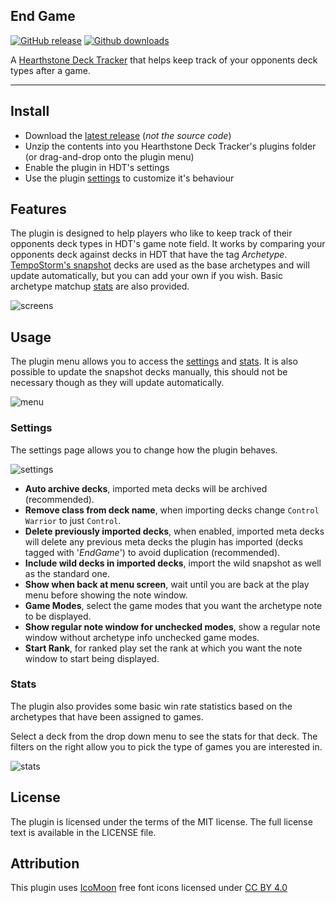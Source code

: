 ## End Game
[![GitHub release](https://img.shields.io/github/release/andburn/hdt-plugin-endgame.svg?maxAge=21600)](https://github.com/andburn/hdt-plugin-endgame/releases/latest)
[![Github downloads](https://img.shields.io/github/downloads/andburn/hdt-plugin-endgame/latest/total.svg?maxAge=21600)](https://github.com/andburn/hdt-plugin-endgame/releases/latest)

A [Hearthstone Deck Tracker](https://hsdecktracker.net/) that helps keep track of your opponents deck types after a game.

---

## Install
- Download the [latest release](https://github.com/andburn/hdt-plugin-endgame/releases/latest) (*not the source code*)
- Unzip the contents into you Hearthstone Deck Tracker's plugins folder (or drag-and-drop onto the plugin menu)
- Enable the plugin in HDT's settings
- Use the plugin [settings](#settings) to customize it's behaviour

## Features
The plugin is designed to help players who like to keep track of their opponents deck types in HDT's game note field. It works by comparing your opponents deck against decks in HDT that have the tag *Archetype*. [TempoStorm's snapshot](https://tempostorm.com/hearthstone/meta-snapshot/) decks are used as the base archetypes and will update automatically, but you can add your own if you wish. Basic archetype matchup [stats](stats) are also provided.

![screens](Docs/endgame_decks.png)

## Usage
The plugin menu allows you to access the [settings](#settings) and [stats](#stats). It is also possible to update the snapshot decks manually, this should not be necessary though as they will update automatically.

![menu](Docs/endgame_menu.png)

### Settings
The settings page allows you to change how the plugin behaves.

![settings](Docs/endgame_settings.png)

- **Auto archive decks**, imported meta decks will be archived (recommended).
- **Remove class from deck name**, when importing decks change `Control Warrior` to just `Control`.
- **Delete previously imported decks**, when enabled, imported meta decks will delete any previous meta decks the plugin has imported (decks tagged with '*EndGame*') to avoid duplication (recommended).
- **Include wild decks in imported decks**, import the wild snapshot as well as the standard one.
- **Show when back at menu screen**, wait until you are back at the play menu before showing the note window.
- **Game Modes**, select the game modes that you want the archetype note to be displayed.
- **Show regular note window for unchecked modes**, show a regular note window without archetype info unchecked game modes.
- **Start Rank**, for ranked play set the rank at which you want the note window to start being displayed.

### Stats
The plugin also provides some basic win rate statistics based on the archetypes that have been assigned to games.

Select a deck from the drop down menu to see the stats for that deck.
The filters on the right allow you to pick the type of games you are interested in.

![stats](Docs/endgame_stats.png)

## License
The plugin is licensed under the terms of the MIT license. The full license text is available in the LICENSE file.

## Attribution
This plugin uses [IcoMoon](https://icomoon.io/) free font icons licensed under [CC BY 4.0](https://creativecommons.org/licenses/by/4.0/)
